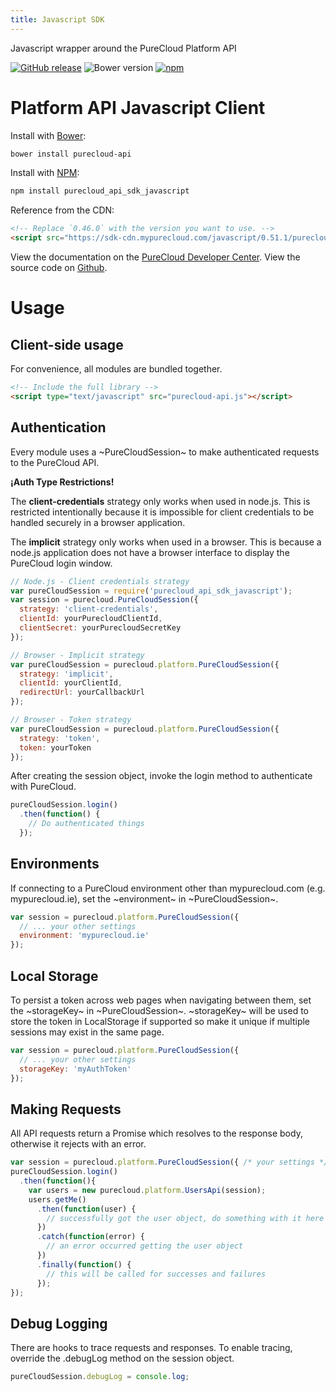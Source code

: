 ```yaml
---
title: Javascript SDK
---
```

Javascript wrapper around the PureCloud Platform API

[![GitHub release](https://img.shields.io/github/release/mypurecloud/purecloud_api_sdk_javascript.svg)]()
![Bower version](https://img.shields.io/bower/v/purecloud-api.svg)
[![npm](https://img.shields.io/npm/v/purecloud_api_sdk_javascript.svg)](https://www.npmjs.com/package/purecloud_api_sdk_javascript)

# Platform API Javascript Client

Install with [Bower](http://bower.io):

~~~sh
bower install purecloud-api
~~~

Install with [NPM](https://www.npmjs.com/package/purecloud_api_sdk_javascript):

~~~sh
npm install purecloud_api_sdk_javascript
~~~

Reference from the CDN:

~~~html
<!-- Replace `0.46.0` with the version you want to use. -->
<script src="https://sdk-cdn.mypurecloud.com/javascript/0.51.1/purecloud-api.min.js"></script>
~~~

View the documentation on the [PureCloud Developer Center](https://developer.mypurecloud.com/api/rest/client-libraries/javascript/latest/).
View the source code on [Github](https://github.com/MyPureCloud/purecloud_api_sdk_javascript).

# Usage

## Client-side usage

For convenience, all modules are bundled together.

~~~html
<!-- Include the full library -->
<script type="text/javascript" src="purecloud-api.js"></script>

~~~

## Authentication

Every module uses a ~PureCloudSession~ to make authenticated requests to the PureCloud API.

**¡Auth Type Restrictions!**

The **client-credentials** strategy only works when used in node.js. This is restricted intentionally because it is impossible for client credentials to be handled securely in a browser application.

The **implicit** strategy only works when used in a browser. This is because a node.js application does not have a browser interface to display the PureCloud login window.

~~~js
// Node.js - Client credentials strategy
var pureCloudSession = require('purecloud_api_sdk_javascript');
var session = purecloud.PureCloudSession({
  strategy: 'client-credentials',
  clientId: yourPurecloudClientId,
  clientSecret: yourPurecloudSecretKey
});

// Browser - Implicit strategy
var pureCloudSession = purecloud.platform.PureCloudSession({
  strategy: 'implicit',
  clientId: yourClientId,
  redirectUrl: yourCallbackUrl
});

// Browser - Token strategy
var pureCloudSession = purecloud.platform.PureCloudSession({
  strategy: 'token',
  token: yourToken
});
~~~

After creating the session object, invoke the login method to authenticate with PureCloud.

~~~js
pureCloudSession.login()
  .then(function() {
    // Do authenticated things
  });
~~~

## Environments
If connecting to a PureCloud environment other than mypurecloud.com (e.g. mypurecloud.ie), set the ~environment~ in ~PureCloudSession~.

~~~js
var session = purecloud.platform.PureCloudSession({
  // ... your other settings
  environment: 'mypurecloud.ie'
});
~~~

## Local Storage
To persist a token across web pages when navigating between them, set the ~storageKey~ in ~PureCloudSession~.
~storageKey~ will be used to store the token in LocalStorage if supported so make it unique if multiple sessions may exist in the same page.

~~~js
var session = purecloud.platform.PureCloudSession({
  // ... your other settings
  storageKey: 'myAuthToken'
});
~~~

## Making Requests

All API requests return a Promise which resolves to the response body,
otherwise it rejects with an error.

~~~js
var session = purecloud.platform.PureCloudSession({ /* your settings */ });
pureCloudSession.login()
  .then(function(){
    var users = new purecloud.platform.UsersApi(session);
    users.getMe()
      .then(function(user) {
        // successfully got the user object, do something with it here
      })
      .catch(function(error) {
        // an error occurred getting the user object
      })
      .finally(function() {
        // this will be called for successes and failures
      });
});
~~~

## Debug Logging

There are hooks to trace requests and responses.  To enable tracing, override the .debugLog method on the session object.

~~~js
pureCloudSession.debugLog = console.log;
~~~
